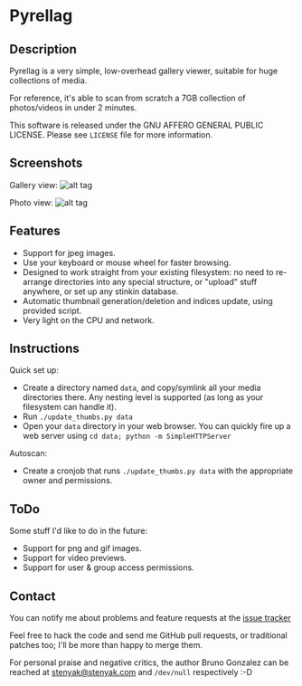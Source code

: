 Pyrellag
========

Description
-----------

Pyrellag is a very simple, low-overhead gallery viewer, suitable for huge collections of media.

For reference, it's able to scan from scratch a 7GB collection of photos/videos in under 2 minutes.

This software is released under the GNU AFFERO GENERAL PUBLIC LICENSE. Please see `LICENSE` file for more information.

Screenshots
-----------

Gallery view:
![alt tag](https://raw.github.com/stenyak/pyrellag/master/gallery_view.png)


Photo view:
![alt tag](https://raw.github.com/stenyak/pyrellag/master/photo_view.png)

Features
--------

 - Support for jpeg images.
 - Use your keyboard or mouse wheel for faster browsing.
 - Designed to work straight from your existing filesystem: no need to re-arrange directories into any special structure, or "upload" stuff anywhere, or set up any stinkin database.
 - Automatic thumbnail generation/deletion and indices update, using provided script.
 - Very light on the CPU and network.

Instructions
------------

Quick set up:
 - Create a directory named `data`, and copy/symlink all your media directories there. Any nesting level is supported (as long as your filesystem can handle it).
 - Run `./update_thumbs.py data`
 - Open your `data` directory in your web browser. You can quickly fire up a web server using `cd data; python -m SimpleHTTPServer`


Autoscan:
 - Create a cronjob that runs `./update_thumbs.py data` with the appropriate owner and permissions.


ToDo
----

Some stuff I'd like to do in the future:
 - Support for png and gif images.
 - Support for video previews.
 - Support for user & group access permissions.

Contact
-------

You can notify me about problems and feature requests at the [issue tracker](https://github.com/stenyak/pyrellag/issues)

Feel free to hack the code and send me GitHub pull requests, or traditional patches too; I'll be more than happy to merge them.

For personal praise and negative critics, the author Bruno Gonzalez can be reached at [stenyak@stenyak.com](mailto:stenyak@stenyak.com) and `/dev/null` respectively :-D


